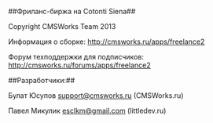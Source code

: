 ##Фриланс-биржа на Cotonti Siena##

Copyright CMSWorks Team 2013


Информация о сборке: http://cmsworks.ru/apps/freelance2

Форум техподдержки для подписчиков: http://cmsworks.ru/forums/apps/freelance2

##Разработчики:##

  Булат Юсупов support@cmsworks.ru (CMSWorks.ru)
  
  Павел Микулик esclkm@gmail.com (littledev.ru)
